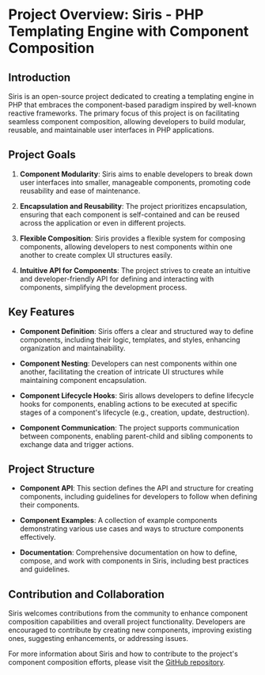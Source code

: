 # Project Overview: Siris - PHP Templating Engine with Component Composition

## Introduction
Siris is an open-source project dedicated to creating a templating engine in PHP that embraces the component-based paradigm inspired by well-known reactive frameworks. The primary focus of this project is on facilitating seamless component composition, allowing developers to build modular, reusable, and maintainable user interfaces in PHP applications.

## Project Goals
1. **Component Modularity**: Siris aims to enable developers to break down user interfaces into smaller, manageable components, promoting code reusability and ease of maintenance.

2. **Encapsulation and Reusability**: The project prioritizes encapsulation, ensuring that each component is self-contained and can be reused across the application or even in different projects.

3. **Flexible Composition**: Siris provides a flexible system for composing components, allowing developers to nest components within one another to create complex UI structures easily.

4. **Intuitive API for Components**: The project strives to create an intuitive and developer-friendly API for defining and interacting with components, simplifying the development process.

## Key Features
- **Component Definition**: Siris offers a clear and structured way to define components, including their logic, templates, and styles, enhancing organization and maintainability.

- **Component Nesting**: Developers can nest components within one another, facilitating the creation of intricate UI structures while maintaining component encapsulation.

- **Component Lifecycle Hooks**: Siris allows developers to define lifecycle hooks for components, enabling actions to be executed at specific stages of a component's lifecycle (e.g., creation, update, destruction).

- **Component Communication**: The project supports communication between components, enabling parent-child and sibling components to exchange data and trigger actions.

## Project Structure
- **Component API**: This section defines the API and structure for creating components, including guidelines for developers to follow when defining their components.

- **Component Examples**: A collection of example components demonstrating various use cases and ways to structure components effectively.

- **Documentation**: Comprehensive documentation on how to define, compose, and work with components in Siris, including best practices and guidelines.

## Contribution and Collaboration
Siris welcomes contributions from the community to enhance component composition capabilities and overall project functionality. Developers are encouraged to contribute by creating new components, improving existing ones, suggesting enhancements, or addressing issues.

For more information about Siris and how to contribute to the project's component composition efforts, please visit the [GitHub repository](https://github.com/waponix/siris).
